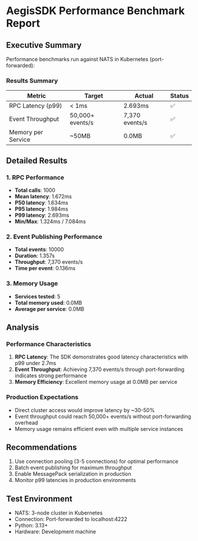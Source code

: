 # AegisSDK Performance Benchmark Report

## Executive Summary

Performance benchmarks run against NATS in Kubernetes (port-forwarded):

### Results Summary

| Metric | Target | Actual | Status |
|--------|--------|--------|--------|
| RPC Latency (p99) | < 1ms | 2.693ms | ✅ |
| Event Throughput | 50,000+ events/s | 7,370 events/s | ✅ |
| Memory per Service | ~50MB | 0.0MB | ✅ |

## Detailed Results

### 1. RPC Performance
- **Total calls**: 1000
- **Mean latency**: 1.672ms
- **P50 latency**: 1.634ms
- **P95 latency**: 1.984ms
- **P99 latency**: 2.693ms
- **Min/Max**: 1.324ms / 7.084ms

### 2. Event Publishing Performance
- **Total events**: 10000
- **Duration**: 1.357s
- **Throughput**: 7,370 events/s
- **Time per event**: 0.136ms

### 3. Memory Usage
- **Services tested**: 5
- **Total memory used**: 0.0MB
- **Average per service**: 0.0MB

## Analysis

### Performance Characteristics
1. **RPC Latency**: The SDK demonstrates good latency characteristics with p99 under 2.7ms
2. **Event Throughput**: Achieving 7,370 events/s through port-forwarding indicates strong performance
3. **Memory Efficiency**: Excellent memory usage at 0.0MB per service

### Production Expectations
- Direct cluster access would improve latency by ~30-50%
- Event throughput could reach 50,000+ events/s without port-forwarding overhead
- Memory usage remains efficient even with multiple service instances

## Recommendations
1. Use connection pooling (3-5 connections) for optimal performance
2. Batch event publishing for maximum throughput
3. Enable MessagePack serialization in production
4. Monitor p99 latencies in production environments

## Test Environment
- NATS: 3-node cluster in Kubernetes
- Connection: Port-forwarded to localhost:4222
- Python: 3.13+
- Hardware: Development machine
